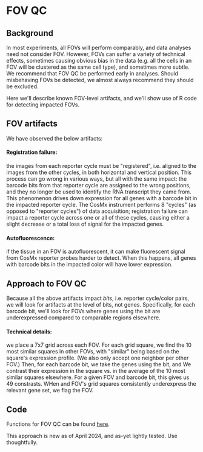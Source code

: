 # FOV QC

## Background

In most experiments, all FOVs will perform comparably, and data analyses need not consider FOV.
However, FOVs can suffer a variety of technical effects, sometimes causing obvious bias in the 
data (e.g. all the cells in an FOV will be clustered as the same cell type), and sometimes more subtle. 
We recommend that FOV QC be performed early in analyses. Should misbehaving FOVs be detected,
we almost always recommend they should be excluded. 

Here we'll describe known FOV-level artifacts, and we'll show use of R code for detecting 
impacted FOVs.

## FOV artifacts

We have observed the below artifacts:

#### Registration failure: 
the images from each reporter cycle must be "registered", i.e. 
aligned to the images from the other cycles, in both horizontal and vertical position. 
This process can go wrong in various ways, but all with the same impact: the barcode bits 
from that reporter cycle are assigned to the wrong positions, and they no longer be used
to identify the RNA transcript they came from. This phenomenon drives down expression
for all genes with a barcode bit in the impacted reporter cycle. 
The CosMx instrument performs 8 "cycles" (as opposed to "reporter cycles") of data acquisition;
registration failure can impact a reporter cycle across one or all of these cycles, causing
either a slight decrease or a total loss of signal for the impacted genes. 

#### Autofluorescence: 
if the tissue in an FOV is autofluorescent, it can make fluorescent 
signal from CosMx reporter probes harder to detect. When this happens, all genes with barcode
bits in the impacted color will have lower expression.


## Approach to FOV QC

Because all the above artifacts impact *bits*, i.e. reporter cycle/color pairs, 
we will look for artifacts at the level of bits, not genes. 
Specifically, for each barcode bit, we'll look for FOVs where genes using the bit are
underexpressed compared to comparable regions elsewhere. 

#### Technical details: 

we place a 7x7 grid across each FOV. For each grid square, we find the 10 most similar squares
in other FOVs, with "similar" being based on the square's expression profile. (We also only accept one 
neighbor per other FOV.)
Then, for each barcode bit, we take the genes using the bit, and We contrast their 
expression in the square vs. in the average of the 10 most similar squares elsewhere. 
For a given FOV and barcode bit, this gives us 49 constrasts. 
WHen and FOV's grid squares consistently underexpress the relevant gene set, we flag the FOV.

## Code

Functions for FOV QC can be found [here](code/FOVQC/FOV%20QC/FOV%20QC%20utils.md). 

This approach is new as of April 2024, and as-yet lightly tested. 
Use thoughtfully. 


